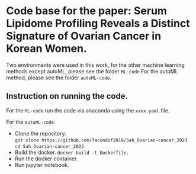 # Code base for the paper: Serum Lipidome Profiling Reveals a Distinct Signature of Ovarian Cancer in Korean Women.

Two environments were used in this work, for the other machine learning methods except autoML, please see the folder `ML-code`
For the autoML method, please see the folder `autoML-code`.

## Instruction on running the code.

For the `ML-code` run the code via anaconda using the `xxxx.yaml` file. 

For the `autoML-code`. 
- Clone the repository. <br>
`git clone https://github.com/facundof2016/Sah_Ovarian-cancer_2023` <br>
`cd Sah_Ovarian-cancer_2023`
- Build the docker. 
`docker build -t Dockerfile.`
- Run the docker container. 
- Run jupyter notebook. 

